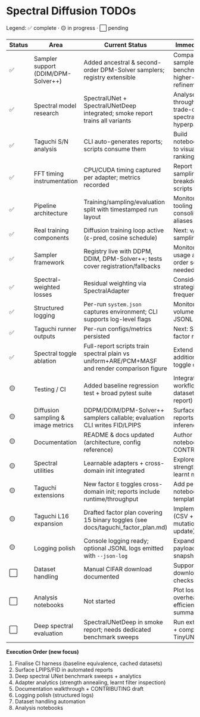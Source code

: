 # Spectral Diffusion TODOs

Legend: ✅ complete · 🟡 in progress · ⬜ pending

| Status | Area | Current Status | Immediate Next Step | Dependency | Notes / Implementation Tip |
| - | - | - | - | - | - |
| ✅ | Sampler support (DDIM/DPM-Solver++) | Added ancestral & second-order DPM-Solver samplers; registry extensible | Compare new samplers in benchmarks, consider higher-order refinements | Sampler framework | Necessary for fair spectral comparisons in arrays |
| ✅ | Spectral model research | SpectralUNet + SpectralUNetDeep integrated; smoke report trains all variants | Analyse throughput/quality trade-offs; tune spectral hyperparameters | Spectral utilities | Compare loss/runtime metrics; consider spectral regularisation |
| ✅ | Taguchi S/N analysis | CLI auto-generates reports; scripts consume them | Build notebooks/dashboards to visualise factor rankings | Taguchi runner outputs | `taguchi_report.csv` now includes runtime/throughput/final-loss columns |
| ✅ | FFT timing instrumentation | CPU/CUDA timing captured per adapter; metrics recorded | Report sampling/training breakdown in analysis scripts | Spectral utilities | Exposed as `spectral_*_time_seconds` and sampling counterparts |
| ✅ | Pipeline architecture | Training/sampling/evaluation split with timestamped run layout | Monitor downstream tooling and consolidate legacy aliases when safe | None | Smoke + Taguchi scripts target new paths and auto-embed reporting |
| ✅ | Real training components | Diffusion training loop active (ε-pred, cosine schedule) | Next: v/x0 prediction, sampling utilities | Spectral utilities | Baseline-conv path remains for synthetic smoke tests |
| ✅ | Sampler framework | Registry live with DDPM, DDIM, DPM-Solver++; tests cover registration/fallbacks | Monitor downstream usage and add higher-order solvers as needed | Pipeline architecture | Legacy `sample_ddpm` shim retained for compatibility until downstream scripts migrate |
| ✅ | Spectral-weighted losses | Residual weighting via SpectralAdapter | Consider mixing strategies & per-frequency strength | Spectral utilities | Works with `loss.spectral_weighting` (none/radial/bandpass) |
| ✅ | Structured logging | Per-run `system.json` captures environment; CLI supports log-level flags | Monitor logging volume and extend to JSONL if needed | Logging polish | `--log-level` available on train/sample/evaluate CLIs; metadata stored in run dirs |
| ✅ | Taguchi runner outputs | Per-run configs/metrics persisted | Next: S/N analysis & factor reporting | Metrics availability | Artifacts mirror single-run structure |
| ✅ | Spectral toggle ablation | Full-report scripts train spectral plain vs uniform+ARE/PCM+MASF and render comparison figure | Extend ablations to additional datasets / toggle combos | Report pipeline | Produces `ablation/summary.csv` + `spectral_feature_ablation.png` for quick visual checks |
| 🟡 | Testing / CI | Added baseline regression test + broad pytest suite | Integrate into CI workflow (cached datasets, smoke report) | Pipeline architecture | Keep CPU-only path fast; cache CIFAR for CI |
| 🟡 | Diffusion sampling & image metrics | DDPM/DDIM/DPM-Solver++ samplers callable; evaluation CLI writes FID/LPIPS | Surface LPIPS/FID in reports; explore batch inference tooling | Real training components | Samples live under `results/runs/<run_id>/samples/<tag>/` |
| 🟡 | Documentation | README & docs updated (architecture, config reference) | Author walkthrough notebook + CONTRIBUTING guide | None | Highlight learnable adapters + SpectralUNetDeep usage |
| 🟡 | Spectral utilities | Learnable adapters + cross-domain init integrated | Explore adapter strength annealing / learnt masks analytics | None | Adapter stats tracked via `spectral_*` metrics |
| 🟡 | Taguchi extensions | New factor `E` toggles cross-domain init; reports include runtime/throughput | Add per-factor notebook + scenario templates | Taguchi runner outputs | Consider expanding to cover learnable adapter hyperparameters |
| 🟡 | Taguchi L16 expansion | Drafted factor plan covering 15 binary toggles (see docs/taguchi_factor_plan.md) | Implement L16 design (CSV + runner mutations + report update) | Taguchi runner outputs | Add ARE/MASF/warm-up/LR schedule, etc. to the design matrix |
| 🟡 | Logging polish | Console logging ready; optional JSONL logs emitted with `--json-log` | Expand structured payloads (metrics snapshots, step logs) | Independent | JSONL lives at `logs/train.jsonl`; next: richer diagnostics |
| ⬜ | Dataset handling | Manual CIFAR download documented | Support auto-download flag + checksum validation | Network availability | Document dataset caching for CI/local |
| ⬜ | Analysis notebooks | Not started | Plot loss vs time, FFT overhead vs efficiency, Taguchi summaries | Metrics & S/N tooling | Consume `results/summary.csv`, `taguchi_report.csv` |
| ⬜ | Deep spectral evaluation | SpectralUNetDeep in smoke report; needs dedicated benchmark sweeps | Run extended training + compare vs TinyUNet | Spectral deep configs | Track spectral energy per scale |

**Execution Order (new focus)**
1. Finalise CI harness (baseline equivalence, cached datasets)  
2. Surface LPIPS/FID in automated reports  
3. Deep spectral UNet benchmark sweeps + analytics  
4. Adapter analytics (strength annealing, learnt filter inspection)  
5. Documentation walkthrough + CONTRIBUTING draft  
6. Logging polish (structured logs)  
7. Dataset handling automation  
8. Analysis notebooks  
